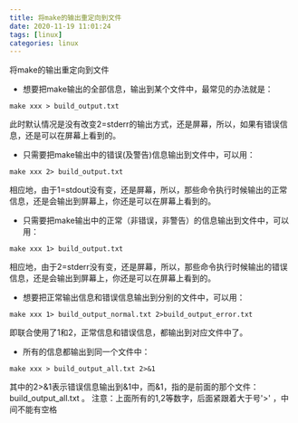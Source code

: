 ```yaml
---
title: 将make的输出重定向到文件
date: 2020-11-19 11:01:24
tags: [linux]
categories: linux
---
```


将make的输出重定向到文件

<!-- more -->

-  想要把make输出的全部信息，输出到某个文件中，最常见的办法就是：

```
make xxx > build_output.txt
```
此时默认情况是没有改变2=stderr的输出方式，还是屏幕，所以，如果有错误信息，还是可以在屏幕上看到的。

-  只需要把make输出中的错误(及警告)信息输出到文件中，可以用：

```
make xxx 2> build_output.txt

```
相应地，由于1=stdout没有变，还是屏幕，所以，那些命令执行时候输出的正常信息，还是会输出到屏幕上，你还是可以在屏幕上看到的。

-  只需要把make输出中的正常（非错误，非警告）的信息输出到文件中，可以用：

```
make xxx 1> build_output.txt

```
相应地，由于2=stderr没有变，还是屏幕，所以，那些命令执行时候输出的错误信息，还是会输出到屏幕上，你还是可以在屏幕上看到的。

-  想要把正常输出信息和错误信息输出到分别的文件中，可以用：

```
make xxx 1> build_output_normal.txt 2>build_output_error.txt
```
即联合使用了1和2，正常信息和错误信息，都输出到对应文件中了。

-  所有的信息都输出到同一个文件中：

```
make xxx > build_output_all.txt 2>&1

```

其中的2&gt;&1表示错误信息输出到&1中，而&1，指的是前面的那个文件：build\_output\_all.txt 。
注意：上面所有的1,2等数字，后面紧跟着大于号'&gt;' ，中间不能有空格

